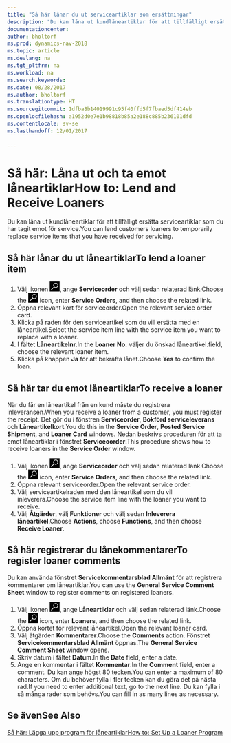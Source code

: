 ```yaml
---
title: "Så här lånar du ut serviceartiklar som ersättningar"
description: "Du kan låna ut kundlåneartiklar för att tillfälligt ersätta serviceartiklar som du har tagit emot för service."
documentationcenter: 
author: bholtorf
ms.prod: dynamics-nav-2018
ms.topic: article
ms.devlang: na
ms.tgt_pltfrm: na
ms.workload: na
ms.search.keywords: 
ms.date: 08/28/2017
ms.author: bholtorf
ms.translationtype: HT
ms.sourcegitcommit: 1dfba8b14019991c95f40ffd5f7fbaed5df414eb
ms.openlocfilehash: a1952d0e7e1b98818b85a2e188c885b236101dfd
ms.contentlocale: sv-se
ms.lasthandoff: 12/01/2017

---
```

# <a name="how-to-lend-and-receive-loaners"></a><span data-ttu-id="87e90-103">Så här: Låna ut och ta emot låneartiklar</span><span class="sxs-lookup"><span data-stu-id="87e90-103">How to: Lend and Receive Loaners</span></span>
<span data-ttu-id="87e90-104">Du kan låna ut kundlåneartiklar för att tillfälligt ersätta serviceartiklar som du har tagit emot för service.</span><span class="sxs-lookup"><span data-stu-id="87e90-104">You can lend customers loaners to temporarily replace service items that you have received for servicing.</span></span>  
  
## <a name="to-lend-a-loaner-item"></a><span data-ttu-id="87e90-105">Så här lånar du ut låneartiklar</span><span class="sxs-lookup"><span data-stu-id="87e90-105">To lend a loaner item</span></span>    
1. <span data-ttu-id="87e90-106">Välj ikonen ![Söka efter sida eller rapport](media/ui-search/search_small.png "ikonen Söka efter sida eller rapport"), ange **Serviceorder** och välj sedan relaterad länk.</span><span class="sxs-lookup"><span data-stu-id="87e90-106">Choose the ![Search for Page or Report](media/ui-search/search_small.png "Search for Page or Report icon") icon, enter **Service Orders**, and then choose the related link.</span></span>  
2. <span data-ttu-id="87e90-107">Öppna relevant kort för serviceorder.</span><span class="sxs-lookup"><span data-stu-id="87e90-107">Open the relevant service order card.</span></span>  
3. <span data-ttu-id="87e90-108">Klicka på raden för den serviceartikel som du vill ersätta med en låneartikel.</span><span class="sxs-lookup"><span data-stu-id="87e90-108">Select the service item line with the service item you want to replace with a loaner.</span></span>  
4. <span data-ttu-id="87e90-109">I fältet **Låneartikelnr.**</span><span class="sxs-lookup"><span data-stu-id="87e90-109">In the **Loaner No.**</span></span> <span data-ttu-id="87e90-110">väljer du önskad låneartikel.</span><span class="sxs-lookup"><span data-stu-id="87e90-110">field, choose the relevant loaner item.</span></span>  
5. <span data-ttu-id="87e90-111">Klicka på knappen **Ja** för att bekräfta lånet.</span><span class="sxs-lookup"><span data-stu-id="87e90-111">Choose **Yes** to confirm the loan.</span></span>  

## <a name="to-receive-a-loaner"></a><span data-ttu-id="87e90-112">Så här tar du emot låneartiklar</span><span class="sxs-lookup"><span data-stu-id="87e90-112">To receive a loaner</span></span>  
<span data-ttu-id="87e90-113">När du får en låneartikel från en kund måste du registrera inleveransen.</span><span class="sxs-lookup"><span data-stu-id="87e90-113">When you receive a loaner from a customer, you must register the receipt.</span></span> <span data-ttu-id="87e90-114">Det gör du i fönstren **Serviceorder**, **Bokförd serviceleverans** och **Låneartikelkort**.</span><span class="sxs-lookup"><span data-stu-id="87e90-114">You do this in the **Service Order**, **Posted Service Shipment**, and **Loaner Card** windows.</span></span> <span data-ttu-id="87e90-115">Nedan beskrivs proceduren för att ta emot låneartiklar i fönstret **Serviceoorder**.</span><span class="sxs-lookup"><span data-stu-id="87e90-115">This procedure shows how to receive loaners in the **Service Order** window.</span></span>  
  
1. <span data-ttu-id="87e90-116">Välj ikonen ![Söka efter sida eller rapport](media/ui-search/search_small.png "ikonen Söka efter sida eller rapport"), ange **Serviceorder** och välj sedan relaterad länk.</span><span class="sxs-lookup"><span data-stu-id="87e90-116">Choose the ![Search for Page or Report](media/ui-search/search_small.png "Search for Page or Report icon") icon, enter **Service Orders**, and then choose the related link.</span></span>  
2. <span data-ttu-id="87e90-117">Öppna relevant serviceorder.</span><span class="sxs-lookup"><span data-stu-id="87e90-117">Open the relevant service order.</span></span>  
3. <span data-ttu-id="87e90-118">Välj serviceartikelraden med den låneartikel som du vill inleverera.</span><span class="sxs-lookup"><span data-stu-id="87e90-118">Choose the service item line with the loaner you want to receive.</span></span>  
4. <span data-ttu-id="87e90-119">Välj **Åtgärder**, välj **Funktioner** och välj sedan **Inleverera låneartikel**.</span><span class="sxs-lookup"><span data-stu-id="87e90-119">Choose **Actions**, choose **Functions**, and then choose **Receive Loaner**.</span></span>  

## <a name="to-register-loaner-comments"></a><span data-ttu-id="87e90-120">Så här registrerar du lånekommentarer</span><span class="sxs-lookup"><span data-stu-id="87e90-120">To register loaner comments</span></span>  
<span data-ttu-id="87e90-121">Du kan använda fönstret **Servicekommentarsblad Allmänt** för att registrera kommentarer om låneartiklar.</span><span class="sxs-lookup"><span data-stu-id="87e90-121">You can use the **General Service Comment Sheet** window to register comments on registered loaners.</span></span>  
  
1. <span data-ttu-id="87e90-122">Välj ikonen ![Söka efter sida eller rapport](media/ui-search/search_small.png "ikonen Söka efter sida eller rapport"), ange **Låneartiklar** och välj sedan relaterad länk.</span><span class="sxs-lookup"><span data-stu-id="87e90-122">Choose the ![Search for Page or Report](media/ui-search/search_small.png "Search for Page or Report icon") icon, enter **Loaners**, and then choose the related link.</span></span>  
2. <span data-ttu-id="87e90-123">Öppna kortet för relevant låneartikel.</span><span class="sxs-lookup"><span data-stu-id="87e90-123">Open the relevant loaner card.</span></span>  
3. <span data-ttu-id="87e90-124">Välj åtgärden **Kommentarer**.</span><span class="sxs-lookup"><span data-stu-id="87e90-124">Choose the **Comments** action.</span></span> <span data-ttu-id="87e90-125">Fönstret **Servicekommentarsblad Allmänt** öppnas.</span><span class="sxs-lookup"><span data-stu-id="87e90-125">The **General Service Comment Sheet** window opens.</span></span>  
4. <span data-ttu-id="87e90-126">Skriv datum i fältet **Datum**.</span><span class="sxs-lookup"><span data-stu-id="87e90-126">In the **Date** field, enter a date.</span></span>  
5. <span data-ttu-id="87e90-127">Ange en kommentar i fältet **Kommentar**.</span><span class="sxs-lookup"><span data-stu-id="87e90-127">In the **Comment** field, enter a comment.</span></span> <span data-ttu-id="87e90-128">Du kan ange högst 80 tecken.</span><span class="sxs-lookup"><span data-stu-id="87e90-128">You can enter a maximum of 80 characters.</span></span> <span data-ttu-id="87e90-129">Om du behöver fylla i fler tecken kan du göra det på nästa rad.</span><span class="sxs-lookup"><span data-stu-id="87e90-129">If you need to enter additional text, go to the next line.</span></span> <span data-ttu-id="87e90-130">Du kan fylla i så många rader som behövs.</span><span class="sxs-lookup"><span data-stu-id="87e90-130">You can fill in as many lines as necessary.</span></span>  
  
## <a name="see-also"></a><span data-ttu-id="87e90-131">Se även</span><span class="sxs-lookup"><span data-stu-id="87e90-131">See Also</span></span>  
[<span data-ttu-id="87e90-132">Så här: Lägga upp program för låneartiklar</span><span class="sxs-lookup"><span data-stu-id="87e90-132">How to: Set Up a Loaner Program</span></span>](service-how-setup-loaner-program.md)   

